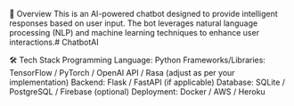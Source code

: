 📌 Overview
This is an AI-powered chatbot designed to provide intelligent responses based on user input. The bot leverages natural language processing (NLP) and machine learning techniques to enhance user interactions.# ChatbotAI

🛠️ Tech Stack
Programming Language: Python
Frameworks/Libraries: TensorFlow / PyTorch / OpenAI API / Rasa (adjust as per your implementation)
Backend: Flask / FastAPI (if applicable)
Database: SQLite / PostgreSQL / Firebase (optional)
Deployment: Docker / AWS / Heroku
